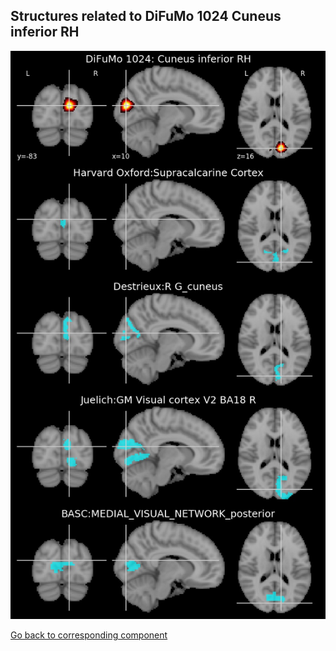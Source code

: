 


## Structures related to DiFuMo 1024 Cuneus inferior RH

![605](605.jpg "Structures related to DiFuMo 1024 Cuneus inferior RH")

[Go back to corresponding component](https://parietal-inria.github.io/DiFuMo/1024/html/605.html)